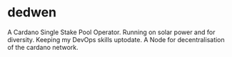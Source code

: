 # dedwen
A Cardano Single Stake Pool Operator. Running on solar power and for diversity. Keeping my DevOps skills uptodate. A Node for decentralisation of the cardano network.
